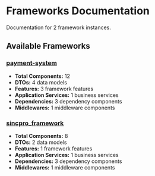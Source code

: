 # Frameworks Documentation

Documentation for 2 framework instances.

## Available Frameworks

### [payment-system](payment-system/)

- **Total Components:** 12
- **DTOs:** 4 data models
- **Features:** 3 framework features
- **Application Services:** 1 business services
- **Dependencies:** 3 dependency components
- **Middlewares:** 1 middleware components

### [sincpro_framework](sincpro-framework/)

- **Total Components:** 8
- **DTOs:** 2 data models
- **Features:** 1 framework features
- **Application Services:** 1 business services
- **Dependencies:** 3 dependency components
- **Middlewares:** 1 middleware components
